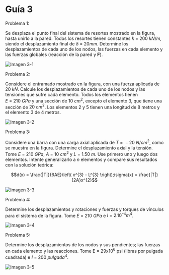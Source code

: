 # Guía 3

Problema 1:

Se desplaza el punto final del sistema de resortes mostrado en la
figura, hasta unirlo a la pared. Todos los resortes tienen constantes $k~=~200~kN/m$, siendo el desplazamiento final de $\delta~=~20 mm$. Determine los desplazamientos de cada uno de los nodos, las fuerzas en cada elemento y
las fuerzas globales (reacción de la pared y **F**).

   ![Imagen 3-1](./img/img-3.1.png "Ejercicio 3-1")

Problema 2:

Considere el entramado mostrado en la figura, con una fuerza aplicada de
$20~kN$. Calcule los desplazamientos de cada uno de los nodos y las
tensiones que sufre cada elemento. Todos los elementos tienen $E~=~210~
GPa$ y una sección de $10~cm^2$, excepto el elemento 3, que tiene
una sección de $20~cm^2$. Los elementos 2 y 5 tienen una
longitud de 8 metros y el elemento 3 de 4 metros.

![Imagen 3-2](./img/img-3.2.png "Ejercicio 3-2")

Problema 3:

Considere una barra con una carga axial aplicada de $T~=~-20~N/cm^2$, como se muestra en la figura. Determine el
desplazamiento axial y la tensión. Tome $E~=~210~GPa$, $A~=~10~cm^2$ y $L~=~1.50~m$. Use primero uno y luego dos elementos.
Intente generalizarlo a $n$ elementos y compare sus resultados con la
solución teórica:

$$d(x) = \frac{|T|}{6AE}\left( x^{3} - L^{3} \right);\sigma(x) = \frac{|T|}{2A}x^{2}$$

![Imagen 3-3](./img/img-3.3.png "Ejercicio 3-3")

Problema 4:

Determine los desplazamientos y rotaciones y fuerzas y torques de
vínculos para el sistema de la figura. Tome $E~=~210~GPa$ e $I~=~2.10^{–4} m^4$.

![Imagen 3-4](./img/img-3.4.png "Ejercicio 3-4")

Problema 5:

Determine los desplazamientos de los nodos y sus pendientes; las fuerzas
en cada elemento y las reacciones. Tome E = 29x10<sup>6</sup> psi
(libras por pulgada cuadrada) e $I~=~200~pulgada^4$.

![Imagen 3-5](./img/img-3.5.png "Ejercicio 3-5")
